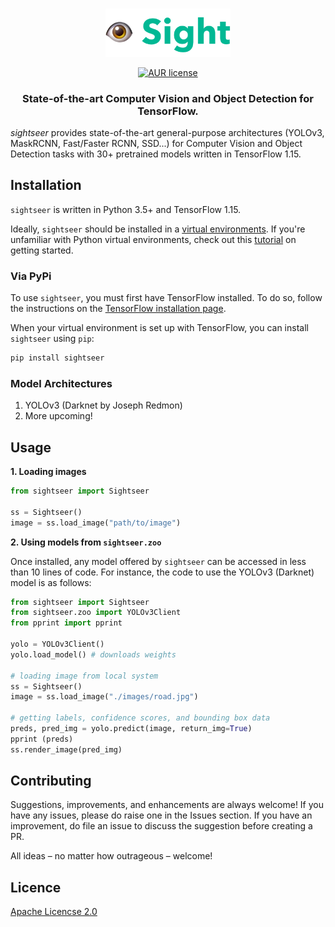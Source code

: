 <p align="center">
    <br>
	<img src="./Assets/logo.png" width=200>
    <br>
<p>

<p align="center">
    <a href="https://github.com/rish-16/sight/blob/master/LICENSE">
		<img alt="AUR license" src="https://img.shields.io/badge/License-Apache%202.0-yellow.svg">
    </a>
</p>

<h3 align="center">
<p>State-of-the-art Computer Vision and Object Detection for TensorFlow.</p>
</h3>

*sightseer* provides state-of-the-art general-purpose architectures (YOLOv3, MaskRCNN, Fast/Faster RCNN, SSD...) for Computer Vision and Object Detection tasks with 30+ pretrained models written in TensorFlow 1.15.

## Installation

`sightseer` is written in Python 3.5+ and TensorFlow 1.15. 

Ideally, `sightseer` should be installed in a [virtual environments](https://docs.python.org/3/library/venv.html). If you're unfamiliar with Python virtual environments, check out this [tutorial](https://packaging.python.org/guides/installing-using-pip-and-virtual-environments/) on getting started.

### Via PyPi

To use `sightseer`, you must first have TensorFlow installed. To do so, follow the instructions on the [TensorFlow installation page](https://www.tensorflow.org/install/pip?lang=python3).

When your virtual environment is set up with TensorFlow, you can install `sightseer` using `pip`:

```bash
pip install sightseer
```

### Model Architectures

1. YOLOv3 (Darknet by Joseph Redmon)
2. More upcoming!

## Usage

<strong>1. Loading images</strong>

```python
from sightseer import Sightseer

ss = Sightseer()
image = ss.load_image("path/to/image")
```

<strong>2. Using models from `sightseer.zoo`</strong>

Once installed, any model offered by `sightseer` can be accessed in less than 10 lines of code. For instance, the code to use the YOLOv3 (Darknet) model is as follows:

```python
from sightseer import Sightseer
from sightseer.zoo import YOLOv3Client
from pprint import pprint

yolo = YOLOv3Client()
yolo.load_model() # downloads weights

# loading image from local system
ss = Sightseer()
image = ss.load_image("./images/road.jpg")

# getting labels, confidence scores, and bounding box data
preds, pred_img = yolo.predict(image, return_img=True)
pprint (preds)
ss.render_image(pred_img)
```

## Contributing

Suggestions, improvements, and enhancements are always welcome! If you have any issues, please do raise one in the Issues section. If you have an improvement, do file an issue to discuss the suggestion before creating a PR.

All ideas – no matter how outrageous – welcome!

## Licence

[Apache Licencse 2.0](https://github.com/rish-16/sight/blob/master/LICENSE)